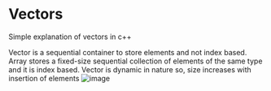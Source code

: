 # Vectors
Simple explanation of vectors in c++

Vector is a sequential container to store elements and not index based. Array stores a fixed-size sequential collection of elements of the same type and it is index based. Vector is dynamic in nature so, size increases with insertion of elements
![image](https://github.com/YasaswiniDesai/c-Vector/assets/92711164/ff517d73-31bc-4bee-9b9f-f38d73e574b7)
